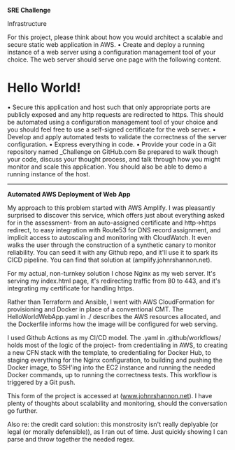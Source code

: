 **SRE Challenge**

Infrastructure

For this project, please think about how you would architect a scalable and secure static web application in AWS.
• Create and deploy a running instance of a web server using a configuration management tool of your choice. The web server should serve one page with the following content.
 
<html>
<head>
<title>Hello World</title> </head>
<body>
<h1>Hello World!</h1> </body>
</html>
• Secure this application and host such that only appropriate ports are publicly exposed and any http requests are redirected to https. This should be automated using a configuration management tool of your choice and you should feel free to use a self-signed certificate for the web server.
• Develop and apply automated tests to validate the correctness of the server configuration.
• Express everything in code.
• Provide your code in a Git repository named <FIRSTNAME>_Challenge on GitHub.com Be prepared to walk though your code, discuss your thought process, and talk through how you might monitor and scale this application. You should also be able to demo a running instance of the host.

---


**Automated AWS Deployment of Web App**

My approach to this problem started with AWS Amplify. I was pleasantly surprised to discover this service, which offers just about everything asked for in the assessment- from an auto-assigned certificate and http->https redirect, to easy integration with Route53 for DNS record assignment, and implicit access to autoscaling and monitoring with CloudWatch. It even walks the user through the construction of a synthetic canary to monitor reliability. You can seed it with any Github repo, and it'll use it to spark its CICD pipeline. You can find that solution at (amplify.johnrshannon.net). 

For my actual, non-turnkey solution I chose Nginx as my web server. It's serving my index.html page, it's redirecting traffic from 80 to 443, and it's integrating my certificate for handling https. 

Rather than Terraform and Ansible, I went with AWS CloudFormation for provisioning and Docker in place of a conventional CMT. The HelloWorldWebApp.yaml in ./ describes the AWS resources allocated, and the Dockerfile informs how the image will be configured for web serving. 

I used Github Actions as my CI/CD model. The .yaml in .github/workflows/ holds most of the logic of the project- from credentialing in AWS, to creating a new CFN stack with the template, to credentialing for Docker Hub, to staging everything for the Nginx configuration, to building and pushing the Docker image, to SSH'ing into the EC2 instance and running the needed Docker commands, up to running the correctness tests. This workflow is triggered by a Git push. 

This form of the project is accessed at (www.johnrshannon.net). I have plenty of thoughts about scalability and monitoring, should the conversation go further. 

Also re: the credit card solution: this monstrosity isn't really deplyable (or legal (or morally defensible)), as I ran out of time. Just quickly showing I can parse and throw together the needed regex. 
